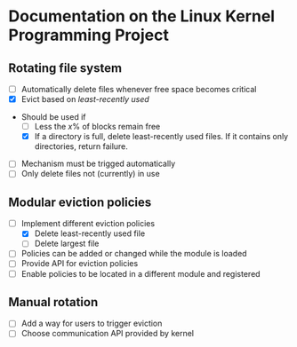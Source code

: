 # Documentation on the Linux Kernel Programming Project


## Rotating file system
- [ ] Automatically delete files whenever free space becomes critical
- [x] Evict based on *least-recently used*
- Should be used if
    - [ ] Less the $x$% of blocks remain free
    - [x] If a directory is full, delete least-recently used files. If it contains only directories, return failure.
- [ ] Mechanism must be trigged automatically
- [ ] Only delete files not (currently) in use

## Modular eviction policies
- [ ] Implement different eviction policies
    - [x] Delete least-recently used file
    - [ ] Delete largest file
- [ ] Policies can be added or changed while the module is loaded
- [ ] Provide API for eviction policies
- [ ] Enable policies to be located in a different module and registered

## Manual rotation
- [ ] Add a way for users to trigger eviction
- [ ] Choose communication API provided by kernel
